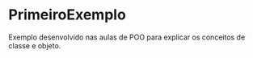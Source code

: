 # PrimeiroExemplo
Exemplo desenvolvido nas aulas de POO para explicar os conceitos de classe e objeto.
